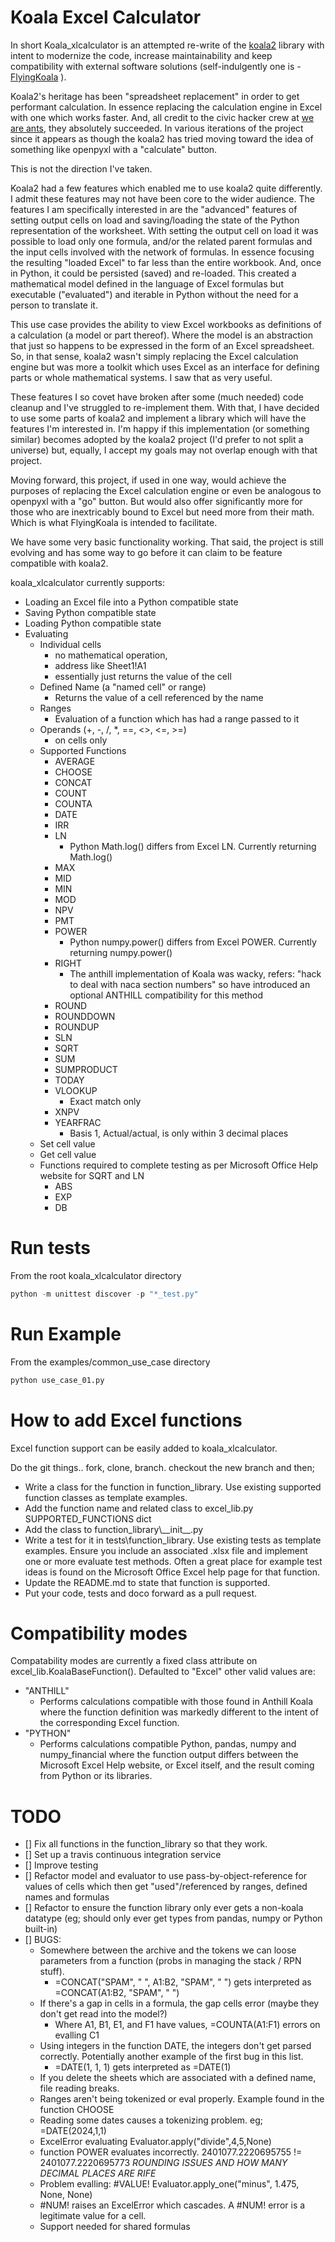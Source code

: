 
# Koala Excel Calculator

In short Koala_xlcalculator is an attempted re-write of the [koala2](https://github.com/vallettea/koala) library with intent to modernize the code, increase maintainability and keep compatibility with external software solutions (self-indulgently one is - [FlyingKoala](https://github.com/bradbase/flyingkoala) ).

Koala2's heritage has been "spreadsheet replacement" in order to get performant calculation. In essence replacing the calculation engine in Excel with one which works faster. And, all credit to the civic hacker crew at [we are ants](https://weareants.fr/#!/koala-the-faster-excel), they absolutely succeeded. In various iterations of the project since it appears as though the koala2 has tried moving toward the idea of something like openpyxl with a "calculate" button.

This is not the direction I've taken.

Koala2 had a few features which enabled me to use koala2 quite differently. I admit these features may not have been core to the wider audience. The features I am specifically interested in are the "advanced" features of setting output cells on load and saving/loading the state of the Python representation of the worksheet. With setting the output cell on load it was possible to load only one formula, and/or the related parent formulas and the input cells involved with the network of formulas. In essence focusing the resulting "loaded Excel" to far less than the entire workbook. And, once in Python, it could be persisted (saved) and re-loaded. This created a mathematical model defined in the language of Excel formulas but executable ("evaluated") and iterable in Python without the need for a person to translate it.

This use case provides the ability to view Excel workbooks as definitions of a calculation (a model or part thereof). Where the model is an abstraction that just so happens to be expressed in the form of an Excel spreadsheet. So, in that sense, koala2 wasn't simply replacing the Excel calculation engine but was more a toolkit which uses Excel as an interface for defining parts or whole mathematical systems. I saw that as very useful.

These features I so covet have broken after some (much needed) code cleanup and I've struggled to re-implement them. With that, I have decided to use some parts of koala2 and implement a library which will have the features I'm interested in. I'm happy if this implementation (or something similar) becomes adopted by the koala2 project (I'd prefer to not split a universe) but, equally, I accept my goals may not overlap enough with that project.

Moving forward, this project, if used in one way, would achieve the purposes of replacing the Excel calculation engine or even be analogous to openpyxl with a "go" button. But would also offer significantly more for those who are inextricably bound to Excel but need more from their math. Which is what FlyingKoala is intended to facilitate.

We have some very basic functionality working. That said, the project is still evolving and has some way to go before it can claim to be feature compatible with koala2.

koala_xlcalculator currently supports:
* Loading an Excel file into a Python compatible state
* Saving Python compatible state
* Loading Python compatible state
* Evaluating
  * Individual cells
    * no mathematical operation,
    * address like Sheet1!A1
    * essentially just returns the value of the cell
  * Defined Name (a "named cell" or range)
    * Returns the value of a cell referenced by the name
  * Ranges
    * Evaluation of a function which has had a range passed to it
  * Operands (+, -, /, \*, ==, <>, <=, >=)
    * on cells only
  * Supported Functions
    * AVERAGE
    * CHOOSE
    * CONCAT
    * COUNT
    * COUNTA
    * DATE
    * IRR
    * LN
      - Python Math.log() differs from Excel LN. Currently returning Math.log()
    * MAX
    * MID
    * MIN
    * MOD
    * NPV
    * PMT
    * POWER
      - Python numpy.power() differs from Excel POWER. Currently returning numpy.power()
    * RIGHT
      - The anthill implementation of Koala was wacky, refers: "hack to deal with naca section numbers" so have introduced an optional ANTHILL compatibility for this method
    * ROUND
    * ROUNDDOWN
    * ROUNDUP
    * SLN
    * SQRT
    * SUM
    * SUMPRODUCT
    * TODAY
    * VLOOKUP
      - Exact match only
    * XNPV
    * YEARFRAC
      - Basis 1, Actual/actual, is only within 3 decimal places
  * Set cell value
  * Get cell value
  * Functions required to complete testing as per Microsoft Office Help website for SQRT and LN
    * ABS
    * EXP
    * DB

# Run tests
From the root koala_xlcalculator directory
```python
python -m unittest discover -p "*_test.py"
```

# Run Example
From the examples/common_use_case directory
```python
python use_case_01.py
```

# How to add Excel functions
Excel function support can be easily added to koala_xlcalculator.

Do the git things.. fork, clone, branch. checkout the new branch and then;
- Write a class for the function in function_library. Use existing supported function classes as template examples.
- Add the function name and related class to excel_lib.py SUPPORTED_FUNCTIONS dict
- Add the class to function_library\\\_\_init\_\_.py
- Write a test for it in tests\\function_library. Use existing tests as template examples. Ensure you include an associated .xlsx file and implement one or more evaluate test methods. Often a great place for example test ideas is found on the Microsoft Office Excel help page for that function.
- Update the README.md to state that function is supported.
- Put your code, tests and doco forward as a pull request.

# Compatibility modes
Compatability modes are currently a fixed class attribute on excel_lib.KoalaBaseFunction(). Defaulted to "Excel" other valid values are:
- "ANTHILL"
  - Performs calculations compatible with those found in Anthill Koala where the function definition was markedly different to the intent of the corresponding Excel function.
- "PYTHON"
  - Performs calculations compatible Python, pandas, numpy and numpy_financial where the function output differs between the Microsoft Excel Help website, or Excel itself, and the result coming from Python or its libraries.

# TODO
- [] Fix all functions in the function_library so that they work.
- [] Set up a travis continuous integration service
- [] Improve testing
- [] Refactor model and evaluator to use pass-by-object-reference for values of cells which then get "used"/referenced by ranges, defined names and formulas
- [] Refactor to ensure the function library only ever gets a non-koala datatype (eg; should only ever get types from pandas, numpy or Python built-in)
- [] BUGS:
  - Somewhere between the archive and the tokens we can loose parameters from a function (probs in managing the stack / RPN stuff).
    - =CONCAT("SPAM", " ", A1:B2, "SPAM", " ") gets interpreted as =CONCAT(A1:B2, "SPAM", " ")
  - If there's a gap in cells in a formula, the gap cells error (maybe they don't get read into the model?)
    - Where A1, B1, E1, and F1 have values, =COUNTA(A1:F1) errors on evalling C1
  - Using integers in the function DATE, the integers don't get parsed correctly. Potentially another example of the first bug in this list.
    - =DATE(1, 1, 1) gets interpreted as =DATE(1)
  - If you delete the sheets which are associated with a defined name, file reading breaks.
  - Ranges aren't being tokenized or eval properly. Example found in the function CHOOSE
  - Reading some dates causes a tokenizing problem. eg; =DATE(2024,1,1)
  - ExcelError evaluating Evaluator.apply("divide",4,5,None)
  - function POWER evaluates incorrectly. 2401077.2220695755 != 2401077.2220695773  *ROUNDING ISSUES AND HOW MANY DECIMAL PLACES ARE RIFE*
  - Problem evalling: #VALUE! Evaluator.apply_one("minus", 1.475, None, None)
  - #NUM! raises an ExcelError which cascades. A #NUM! error is a legitimate value for a cell.
  - Support needed for shared formulas
